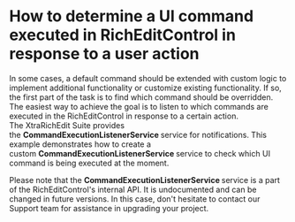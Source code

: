 ﻿# How to determine a UI command executed in RichEditControl in response to a user action  


<p>In some cases, a default command should be extended with custom logic to implement additional functionality or customize existing functionality. If so, the first part of the task is to find which command should be overridden. The easiest way to achieve the goal is to listen to which commands are executed in the RichEditControl in response to a certain action. The XtraRichEdit Suite provides the <strong>CommandExecutionListenerService </strong>service for notifications. This example demonstrates how to create a custom <strong>CommandExecutionListenerService </strong>service to check which UI command is being executed at the moment.</p>
<p> Please note that the <strong>CommandExecutionListenerService </strong>service is a part of the RichEditControl's internal API. It is undocumented and can be changed in future versions. In this case, don't hesitate to contact our Support team for assistance in upgrading your project. </p>
<br/>


